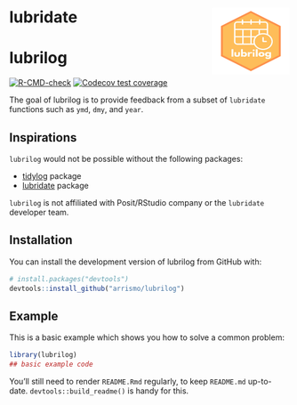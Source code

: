 
<!-- README.md is generated from README.Rmd. Please edit that file -->

# lubridate <img src="man/figures/lubrilog.png" align="right" height="120" width="139"/>

# lubrilog

<!-- badges: start -->

[![R-CMD-check](https://github.com/arrismo/lubrilog/actions/workflows/R-CMD-check.yaml/badge.svg)](https://github.com/arrismo/lubrilog/actions/workflows/R-CMD-check.yaml)
[![Codecov test
coverage](https://codecov.io/gh/arrismo/lubrilog/graph/badge.svg)](https://app.codecov.io/gh/arrismo/lubrilog)

<!-- badges: end -->

The goal of lubrilog is to provide feedback from a subset of `lubridate`
functions such as `ymd`, `dmy`, and `year`.

## Inspirations

`lubrilog` would not be possible without the following packages:

- [tidylog](https://github.com/elbersb/tidylog/tree/master?tab=readme-ov-file)
  package
- [lubridate](https://github.com/tidyverse/lubridate) package

`lubrilog` is not affiliated with Posit/RStudio company or the
`lubridate` developer team.

## Installation

You can install the development version of lubrilog from GitHub with:

``` r
# install.packages("devtools")
devtools::install_github("arrismo/lubrilog")
```

## Example

This is a basic example which shows you how to solve a common problem:

``` r
library(lubrilog)
## basic example code
```

You’ll still need to render `README.Rmd` regularly, to keep `README.md`
up-to-date. `devtools::build_readme()` is handy for this.
